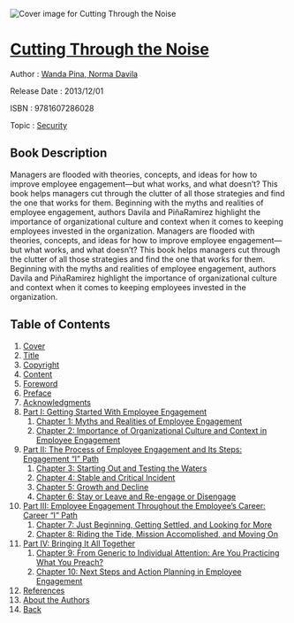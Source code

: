 ![Cover image for Cutting Through the Noise](https://imgdetail.ebookreading.net/cover/cover/security/EB9781607286028.jpg)

[Cutting Through the Noise](https://ebookreading.net/view/book/Cutting+Through+the+Noise-EB9781607286028_1.html "Cutting Through the Noise")
====================================================================================================================

Author : [Wanda Pina](https://ebookreading.net/search/author/Wanda+Pina),[ Norma Davila](https://ebookreading.net/search/author/+Norma+Davila)

Release Date : 2013/12/01

ISBN : 9781607286028

Topic : [Security](https://ebookreading.net/search/category/security)

Book Description
-----------------

Managers are flooded with theories, concepts, and ideas for how to improve employee engagement—but what works, and what doesn’t? This book helps managers cut through the clutter of all those strategies and find the one that works for them. Beginning with the myths and realities of employee engagement, authors Davila and PiñaRamirez highlight the importance of organizational culture and context when it comes to keeping employees invested in the organization.
              Managers are flooded with theories, concepts, and ideas for how to improve employee engagement—but what works, and what doesn’t? This book helps managers cut through the clutter of all those strategies and find the one that works for them. Beginning with the myths and realities of employee engagement, authors Davila and PiñaRamirez highlight the importance of organizational culture and context when it comes to keeping employees invested in the organization.
              
Table of Contents
-----------------

1. [Cover](https://ebookreading.net/view/book/Cutting+Through+the+Noise-EB9781607286028_1.html)
1. [Title](https://ebookreading.net/view/book/Cutting+Through+the+Noise-EB9781607286028_2.html)
1. [Copyright](https://ebookreading.net/view/book/Cutting+Through+the+Noise-EB9781607286028_3.html)
1. [Content](https://ebookreading.net/view/book/Cutting+Through+the+Noise-EB9781607286028_5.html)
1. [Foreword](https://ebookreading.net/view/book/Cutting+Through+the+Noise-EB9781607286028_6.html)
1. [Preface](https://ebookreading.net/view/book/Cutting+Through+the+Noise-EB9781607286028_7.html)
1. [Acknowledgments](https://ebookreading.net/view/book/Cutting+Through+the+Noise-EB9781607286028_8.html)
1. [Part I: Getting Started With Employee Engagement](https://ebookreading.net/view/book/Cutting+Through+the+Noise-EB9781607286028_9.html)
    1. [Chapter 1: Myths and Realities of Employee Engagement](https://ebookreading.net/view/book/Cutting+Through+the+Noise-EB9781607286028_11.html)
    1. [Chapter 2: Importance of Organizational Culture and Context in Employee Engagement](https://ebookreading.net/view/book/Cutting+Through+the+Noise-EB9781607286028_12.html)
1. [Part II: The Process of Employee Engagement and Its Steps: Engagement “I” Path](https://ebookreading.net/view/book/Cutting+Through+the+Noise-EB9781607286028_13.html)
    1. [Chapter 3: Starting Out and Testing the Waters](https://ebookreading.net/view/book/Cutting+Through+the+Noise-EB9781607286028_15.html)
    1. [Chapter 4: Stable and Critical Incident](https://ebookreading.net/view/book/Cutting+Through+the+Noise-EB9781607286028_16.html)
    1. [Chapter 5: Growth and Decline](https://ebookreading.net/view/book/Cutting+Through+the+Noise-EB9781607286028_17.html)
    1. [Chapter 6: Stay or Leave and Re-engage or Disengage](https://ebookreading.net/view/book/Cutting+Through+the+Noise-EB9781607286028_18.html)
1. [Part III: Employee Engagement Throughout the Employee’s Career: Career “I” Path](https://ebookreading.net/view/book/Cutting+Through+the+Noise-EB9781607286028_19.html)
    1. [Chapter 7: Just Beginning, Getting Settled, and Looking for More](https://ebookreading.net/view/book/Cutting+Through+the+Noise-EB9781607286028_21.html)
    1. [Chapter 8: Riding the Tide, Mission Accomplished, and Moving On](https://ebookreading.net/view/book/Cutting+Through+the+Noise-EB9781607286028_22.html)
1. [Part IV: Bringing It All Together](https://ebookreading.net/view/book/Cutting+Through+the+Noise-EB9781607286028_23.html)
    1. [Chapter 9: From Generic to Individual Attention: Are You Practicing What You Preach?](https://ebookreading.net/view/book/Cutting+Through+the+Noise-EB9781607286028_25.html)
    1. [Chapter 10: Next Steps and Action Planning in Employee Engagement](https://ebookreading.net/view/book/Cutting+Through+the+Noise-EB9781607286028_26.html)
1. [References](https://ebookreading.net/view/book/Cutting+Through+the+Noise-EB9781607286028_27.html)
1. [About the Authors](https://ebookreading.net/view/book/Cutting+Through+the+Noise-EB9781607286028_28.html)
1. [Back](https://ebookreading.net/view/book/Cutting+Through+the+Noise-EB9781607286028_29.html)
